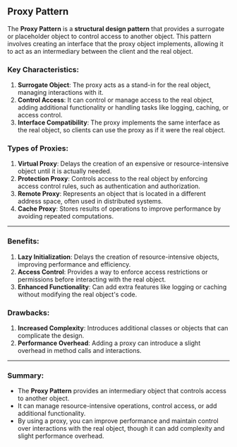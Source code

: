 ## ****Proxy Pattern****

The **Proxy Pattern** is a **structural design pattern** that provides a surrogate or placeholder object to control access to another object. This pattern involves creating an interface that the proxy object implements, allowing it to act as an intermediary between the client and the real object.

### Key Characteristics:

1. **Surrogate Object**: The proxy acts as a stand-in for the real object, managing interactions with it.
2. **Control Access**: It can control or manage access to the real object, adding additional functionality or handling tasks like logging, caching, or access control.
3. **Interface Compatibility**: The proxy implements the same interface as the real object, so clients can use the proxy as if it were the real object.

### Types of Proxies:

1. **Virtual Proxy**: Delays the creation of an expensive or resource-intensive object until it is actually needed.
2. **Protection Proxy**: Controls access to the real object by enforcing access control rules, such as authentication and authorization.
3. **Remote Proxy**: Represents an object that is located in a different address space, often used in distributed systems.
4. **Cache Proxy**: Stores results of operations to improve performance by avoiding repeated computations.

---

### Benefits:

1. **Lazy Initialization**: Delays the creation of resource-intensive objects, improving performance and efficiency.
2. **Access Control**: Provides a way to enforce access restrictions or permissions before interacting with the real object.
3. **Enhanced Functionality**: Can add extra features like logging or caching without modifying the real object's code.

### Drawbacks:

1. **Increased Complexity**: Introduces additional classes or objects that can complicate the design.
2. **Performance Overhead**: Adding a proxy can introduce a slight overhead in method calls and interactions.

---

### Summary:

- The **Proxy Pattern** provides an intermediary object that controls access to another object.
- It can manage resource-intensive operations, control access, or add additional functionality.
- By using a proxy, you can improve performance and maintain control over interactions with the real object, though it can add complexity and slight performance overhead.
